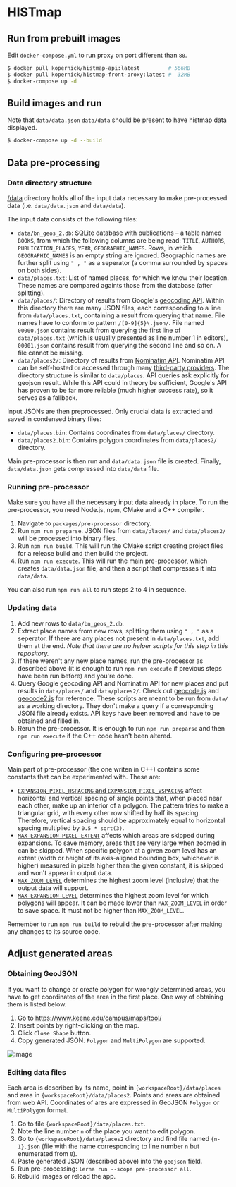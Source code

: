 # HISTmap

## Run from prebuilt images

Edit `docker-compose.yml` to run proxy on port different than `80`.

```sh
$ docker pull kopernick/histmap-api:latest         # 566MB
$ docker pull kopernick/histmap-front-proxy:latest #  32MB
$ docker-compose up -d
```
## Build images and run

Note that `data/data.json` `data/data` should be present to have histmap data displayed.

```sh 
$ docker-compose up -d --build
```

## Data pre-processing

### Data directory structure

[/data](data) directory holds all of the input data necessary to make
pre-processed data (i.e. `data/data.json` and `data/data`).

The input data consists of the following files:

* `data/bn_geos_2.db`: SQLite database with publications – a table named
  `BOOKS`, from which the following columns are being read: `TITLE`, `AUTHORS`,
  `PUBLICATION_PLACES`, `YEAR`, `GEOGRAPHIC_NAMES`. Rows, in which
  `GEOGRAPHIC_NAMES` is an empty string are ignored. Geographic names are
  further split using `" , "` as a seperator (a comma surrounded by spaces on
  both sides).
* `data/places.txt`: List of named places, for which we know their location.
  These names are compared againts those from the database (after splitting).
* `data/places/`: Directory of results from Google's
  [geocoding API](https://developers.google.com/maps/documentation/geocoding/overview).
  Within this directory there are many JSON files, each corresponding to a line
  from `data/places.txt`, containing a result from querying that name. File
  names have to conform to pattern `/[0-9]{5}\.json/`. File named `00000.json`
  contains result from querying the first line of `data/places.txt` (which is
  usually presented as line number 1 in editors), `00001.json` contains result
  from querying the second line and so on. A file cannot be missing.
* `data/places2/`: Directory of results from
  [Nominatim API](https://nominatim.org/release-docs/latest/api/Overview/).
  Nominatim API can be self-hosted or accessed through many
  [third-party providers](https://wiki.openstreetmap.org/wiki/Nominatim). The
  directory structure is similar to `data/places`. API queries ask explicitly
  for geojson result. While this API could in theory be sufficient, Google's API
  has proven to be far more reliable (much higher success rate), so it serves as
  a fallback.

Input JSONs are then preprocessed. Only crucial data is extracted and saved in
condensed binary files:

* `data/places.bin`: Contains coordinates from `data/places/` directory.
* `data/places2.bin`: Contains polygon coordinates from `data/places2/`
  directory.

Main pre-processor is then run and `data/data.json` file is created. Finally,
`data/data.json` gets compressed into `data/data` file.

### Running pre-processor

Make sure you have all the necessary input data already in place. To run the
pre-processor, you need Node.js, npm, CMake and a C++ compiler.

1. Navigate to `packages/pre-processor` directory.
2. Run `npm run preparse`. JSON files from `data/places/` and
   `data/places2/` will be processed into binary files.
3. Run `npm run build`. This will run the CMake script creating project
   files for a release build and then build the project.
4. Run `npm run execute`. This will run the main pre-processor, which
   creates `data/data.json` file, and then a script that compresses it into
   `data/data`.

You can also run `npm run all` to run steps 2 to 4 in sequence.

### Updating data

1. Add new rows to `data/bn_geos_2.db`.
2. Extract place names from new rows, splitting them using `" , "` as a
   seperator. If there are any places not present in `data/places.txt`, add them
   at the end. *Note that there are no helper scripts for this step in this
   repository.*
3. If there weren't any new place names, run the pre-processor as described
   above (it is enough to run `npm run execute` if previous steps have been run
   before) and you're done.
4. Query Google geocoding API and Nominatim API for new places and put results
   in `data/places/` and `data/places2/`. Check out
   [geocode.js](packages/pre-processor/src/geocode.js) and
   [geocode2.js](packages/pre-processor/src/geocode2.js) for reference. These
   scripts are meant to be run from `data/` as a working directory. They don't
   make a query if a corresponding JSON file already exists. API keys have been
   removed and have to be obtained and filled in.
5. Rerun the pre-processor. It is enough to run `npm run preparse` and then
   `npm run execute` if the C++ code hasn't been altered.

### Configuring pre-processor

Main part of pre-processor (the one writen in C++) contains some constants that
can be experimented with. These are:

* [`EXPANSION_PIXEL_HSPACING` and `EXPANSION_PIXEL_VSPACING`](packages/pre-processor/src/main.cpp#L20-L21)
  affect horizontal and vertical spacing of single points that, when placed near
  each other, make up an interior of a polygon. The pattern tries to make a
  triangular grid, with every other row shifted by half its spacing. Therefore,
  vertical spacing should be approximately equal to horizontal spacing
  multiplied by `0.5 * sqrt(3)`.
* [`MAX_EXPANSION_PIXEL_EXTENT`](packages/pre-processor/src/main.cpp#L22)
  affects which areas are skipped during expansions. To save memory, areas that
  are very large when zoomed in can be skipped. When specific polygon at a given
  zoom level has an extent (width or height of its axis-aligned bounding box,
  whichever is higher) measured in pixels higher than the given constant, it is
  skipped and won't appear in output data.
* [`MAX_ZOOM_LEVEL`](packages/pre-processor/src/data.h#L17) determines the 
  highest zoom level (inclusive) that the output data will support.
* [`MAX_EXPANSION_LEVEL`](packages/pre-processor/src/data.h#L18) determines the
  highest zoom level for which polygons will appear. It can be made lower than
  `MAX_ZOOM_LEVEL` in order to save space. It must not be higher than
  `MAX_ZOOM_LEVEL`.

Remember to run `npm run build` to rebuild the pre-processor after making
any changes to its source code.

## Adjust generated areas

  ### Obtaining GeoJSON

  If you want to change or create polygon for wrongly determined areas, you have to get coordinates of the area in the first place. One way of obtaining them is listed below.

  1. Go to https://www.keene.edu/campus/maps/tool/
  2. Insert points by right-clicking on the map.
  3. Click `Close Shape` button.
  4. Copy generated JSON. `Polygon` and `MultiPolygon` are supported.

  ![image](https://user-images.githubusercontent.com/28621467/151938412-70e9ab83-56d6-4a03-9632-986729ae8f6a.png)
  
  ### Editing data files

  Each area is described by its name, point in `{workspaceRoot}/data/places` and area in `{workspaceRoot}/data/places2`. Points and areas are obtained from web API. Coordinates of ares are expressed in GeoJSON `Polygon` or `MultiPolygon` format.

  1. Go to file `{workspaceRoot}/data/places.txt`.
  2. Note the line number `n` of the place you want to edit polygon.
  3. Go to `{workspaceRoot}/data/places2` directory and find file named `{n-1}.json` (file with the name corresponding to line number `n` but enumerated from `0`).
  4. Paste generated JSON (described above) into the `geojson` field.
  5. Run pre-processing: `lerna run --scope pre-processor all`.
  6. Rebuild images or reload the app.

